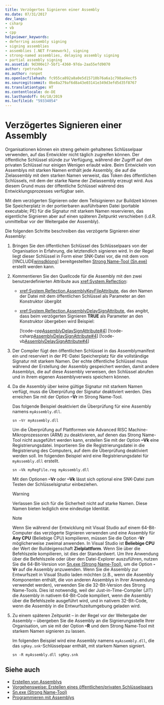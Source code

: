 ```yaml
---
title: Verzögertes Signieren einer Assembly
ms.date: 07/31/2017
dev_langs:
- csharp
- vb
- cpp
helpviewer_keywords:
- deferring assembly signing
- signing assemblies
- assemblies [.NET Framework], signing
- strong-named assemblies, delaying assembly signing
- partial assembly signing
ms.assetid: 9d300e17-5bf1-4360-97da-2aa55efd9070
author: rpetrusha
ms.author: ronpet
ms.openlocfilehash: fc955ca892a8a0e5d15710b76a6a1c798ad4ecf5
ms.sourcegitcommit: 0be8a279af6d8a43e03141e349d3efd5d35f8767
ms.translationtype: HT
ms.contentlocale: de-DE
ms.lasthandoff: 04/18/2019
ms.locfileid: "59334054"
---
```

# <a name="delay-signing-an-assembly"></a>Verzögertes Signieren einer Assembly
Organisationen können ein streng geheim gehaltenes Schlüsselpaar verwenden, auf das Entwickler nicht täglich zugreifen können. Der öffentliche Schlüssel stünde zur Verfügung, während der Zugriff auf den privaten Schlüssel nur einigen Wenigen erlaubt wäre. Beim Entwickeln von Assemblys mit starken Namen enthält jede Assembly, die auf die Zielassembly mit dem starken Namen verweist, das Token des öffentlichen Schlüssels, mit dem der starke Name der Zielassembly erzeugt wird. Aus diesem Grund muss der öffentliche Schlüssel während des Entwicklungsprozesses verfügbar sein.  
  
 Mit dem verzögerten Signieren oder dem Teilsignieren zur Buildzeit können Sie Speicherplatz in der portierbaren ausführbaren Datei (portable executable; PE) für die Signatur mit starkem Namen reservieren, das eigentliche Signieren aber auf einen späteren Zeitpunkt verschieben (i.d.R. unmittelbar vor der Weitergabe der Assembly).  
  
 Die folgenden Schritte beschreiben das verzögerte Signieren einer Assembly:  
  
1. Bringen Sie den öffentlichen Schlüssel des Schlüsselpaars von der Organisation in Erfahrung, die letztendlich signieren wird. In der Regel liegt dieser Schlüssel in Form einer SNK-Datei vor, die mit dem vom [!INCLUDE[winsdklong](../../../includes/winsdklong-md.md)] bereitgestellten [Strong Name-Tool (Sn.exe)](../../../docs/framework/tools/sn-exe-strong-name-tool.md) erstellt werden kann.  
  
2. Kommentieren Sie den Quellcode für die Assembly mit den zwei benutzerdefinierten Attribute aus <xref:System.Reflection>:  
  
    -   <xref:System.Reflection.AssemblyKeyFileAttribute>, das den Namen der Datei mit dem öffentlichen Schlüssel als Parameter an den Konstruktor übergibt  
  
    -   <xref:System.Reflection.AssemblyDelaySignAttribute>, das angibt, dass beim verzögerten Signieren **TRUE** als Parameter an den Konstruktor übergeben wird Beispiel:  
  
         [!code-cpp[AssemblyDelaySignAttribute#4](../../../samples/snippets/cpp/VS_Snippets_CLR/AssemblyDelaySignAttribute/cpp/source2.cpp#4)]
         [!code-csharp[AssemblyDelaySignAttribute#4](../../../samples/snippets/csharp/VS_Snippets_CLR/AssemblyDelaySignAttribute/cs/source2.cs#4)]
         [!code-vb[AssemblyDelaySignAttribute#4](../../../samples/snippets/visualbasic/VS_Snippets_CLR/AssemblyDelaySignAttribute/vb/source2.vb#4)]  
  
3. Der Compiler fügt den öffentlichen Schlüssel in das Assemblymanifest ein und reserviert in der PE-Datei Speicherplatz für die vollständige Signatur mit starkem Namen. Der echte öffentliche Schlüssel muss während der Erstellung der Assembly gespeichert werden, damit andere Assemblys, die auf diese Assembly verweisen, den Schlüssel abrufen und in ihrem eigenen Assemblyverweis speichern können.  
  
4. Da die Assembly über keine gültige Signatur mit starkem Namen verfügt, muss die Überprüfung der Signatur deaktiviert werden. Dies erreichen Sie mit der Option **–Vr** im Strong Name-Tool.  
  
     Das folgende Beispiel deaktiviert die Überprüfung für eine Assembly namens `myAssembly.dll`.  
  
    ```  
    sn –Vr myAssembly.dll  
    ```  
  
     Um die Überprüfung auf Plattformen wie Advanced RISC Machine-Mikroprozessoren (ARM) zu deaktivieren, auf denen das Strong Name-Tool nicht ausgeführt werden kann, erstellen Sie mit der Option **–Vk** eine Registrierungsdatei. Importieren Sie die Registrierungsdatei in die Registrierung des Computers, auf dem die Überprüfung deaktiviert werden soll. Im folgenden Beispiel wird eine Registrierungsdatei für `myAssembly.dll` erstellt.  
  
    ```  
    sn –Vk myRegFile.reg myAssembly.dll  
    ```  
  
     Mit den Optionen **–Vr** oder **–Vk** lässt sich optional eine SNK-Datei zum Testen der Schlüsselsignatur einbeziehen.  
  
    > [!WARNING]
    > Verlassen Sie sich für die Sicherheit nicht auf starke Namen. Diese Namen bieten lediglich eine eindeutige Identität.
  
    > [!NOTE]
    >  Wenn Sie während der Entwicklung mit Visual Studio auf einem 64-Bit-Computer das verzögerte Signieren verwenden und eine Assembly für **Any CPU** (Beliebige CPU) kompilieren, müssen Sie die Option **-Vr** möglicherweise zweimal anwenden. In Visual Studio ist **Beliebige CPU** der Wert der Buildeigenschaft **Zielplattform**. Wenn Sie über die Befehlszeile kompilieren, ist dies der Standardwert. Um Ihre Anwendung über die Befehlszeile oder über den Datei-Explorer auszuführen, nutzen Sie die 64-Bit-Version von [Sn.exe (Strong Name-Tool)](../../../docs/framework/tools/sn-exe-strong-name-tool.md), um die Option **-Vr** auf die Assembly anzuwenden. Wenn Sie die Assembly zur Entwurfszeit in Visual Studio laden möchten (z.B., wenn die Assembly Komponenten enthält, die von anderen Assemblys in Ihrer Anwendung verwendet werden), verwenden Sie die 32-Bit-Version des Strong Name-Tools. Dies ist notwendig, weil der Just-in-Time-Compiler (JIT) die Assembly in nativem 64-Bit-Code kompiliert, wenn die Assembly über die Befehlszeile ausgeführt wird, und in nativem 32-Bit-Code, wenn die Assembly in die Entwurfszeitumgebung geladen wird.  
  
5. Zu einem späteren Zeitpunkt – in der Regel vor der Weitergabe der Assembly – übergeben Sie die Assembly an die Signierungsstelle Ihrer Organisation, um sie mit der Option **–R** und dem Strong Name-Tool mit starkem Namen signieren zu lassen.  
  
     Im folgenden Beispiel wird eine Assembly namens `myAssembly.dll`, die das `sgKey.snk`-Schlüsselpaar enthält, mit starkem Namen signiert.  
  
    ```  
    sn -R myAssembly.dll sgKey.snk  
    ```  
  
## <a name="see-also"></a>Siehe auch

- [Erstellen von Assemblys](../../../docs/framework/app-domains/create-assemblies.md)
- [Vorgehensweise: Erstellen eines öffentlichen/privaten Schlüsselpaars](../../../docs/framework/app-domains/how-to-create-a-public-private-key-pair.md)
- [Sn.exe (Strong Name-Tool)](../../../docs/framework/tools/sn-exe-strong-name-tool.md)
- [Programmieren mit Assemblys](../../../docs/framework/app-domains/programming-with-assemblies.md)
